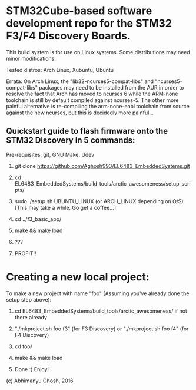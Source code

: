 # STM32Cube-based software development repo for the STM32 F3/F4 Discovery Boards.

This build system is for use on Linux systems. Some distributions may need minor modifications.

Tested distros: Arch Linux, Xubuntu, Ubuntu

Errata: On Arch Linux, the "lib32-ncurses5-compat-libs" and "ncurses5-compat-libs" packages may need to be installed from the AUR in order
to resolve the fact that Arch has moved to ncurses 6 while the ARM-none toolchain is still by default compiled against ncurses-5.
The other more painful alternative is re-compiling the arm-none-eabi toolchain from source against the new ncurses, but this is decidedly 
more painful...

## Quickstart guide to flash firmware onto the STM32 Discovery in 5 commands:

Pre-requisites: git, GNU Make, Udev

1) git clone https://github.com/Aghosh993/EL6483_EmbeddedSystems.git

2) cd EL6483_EmbeddedSystems/build_tools/arctic_awesomeness/setup_scripts/

3) sudo ./setup.sh UBUNTU_LINUX (or ARCH_LINUX depending on O/S) [This may take a while. Go get a coffee...]

4) cd ../f3_basic_app/

5) make && make load

6) ???

7) PROFIT!!

# Creating a new local project:

To make a new project with name "foo" (Assuming you've already done the setup step above):

1) cd EL6483_EmbeddedSystems/build_tools/arctic_awesomeness/ if not there already

2) "./mkproject.sh foo f3" (for F3 Discovery) or "./mkproject.sh foo f4" (for F4 Discovery)

3) cd foo/

4) make && make load

5) Done :) Enjoy!

(c) Abhimanyu Ghosh, 2016
